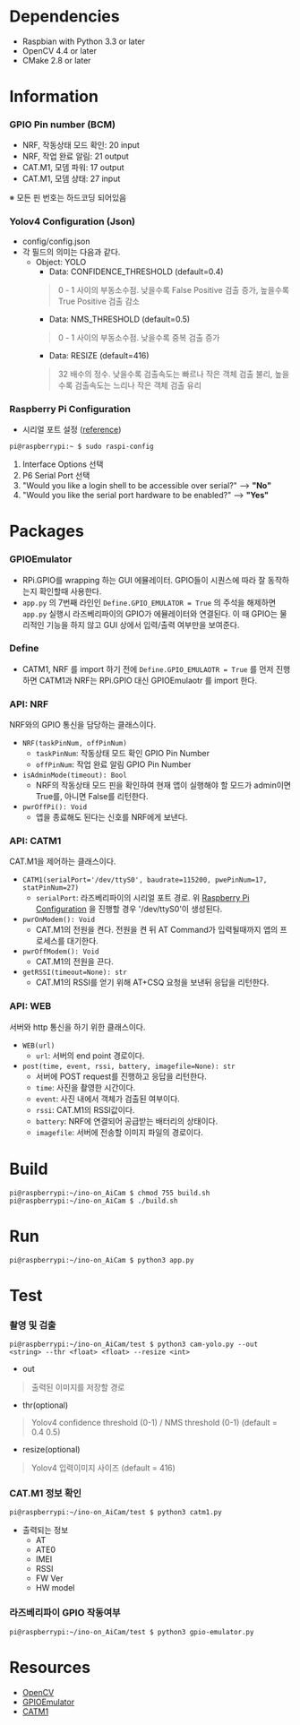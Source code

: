 # Dependencies
- Raspbian with Python 3.3 or later
- OpenCV 4.4 or later
- CMake 2.8 or later

# Information
### GPIO Pin number (BCM)
+ NRF, 작동상태 모드 확인: 20 input   
+ NRF, 작업 완료 알림: 21 output   
+ CAT.M1, 모뎀 파워: 17 output   
+ CAT.M1, 모뎀 상태: 27 input   

※ 모든 핀 번호는 하드코딩 되어있음   

### Yolov4 Configuration (Json)
+ config/config.json
+ 각 필드의 의미는 다음과 같다.
    + Object: YOLO
        + Data: CONFIDENCE_THRESHOLD (default=0.4)
        > 0 - 1 사이의 부동소수점. 낮을수록 False Positive 검출 증가, 높을수록 True Positive 검출 감소
        + Data: NMS_THRESHOLD (default=0.5)
        > 0 - 1 사이의 부동소수점. 낮을수록 중복 검출 증가
        + Data: RESIZE (default=416)
        > 32 배수의 정수. 낮을수록 검출속도는 빠르나 작은 객체 검출 불리, 높을수록 검출속도는 느리나 작은 객체 검출 유리
    
### Raspberry Pi Configuration
+ 시리얼 포트 설정 ([reference](https://github.com/codezoo-ltd/CodeZoo_CATM1_Arduino/blob/master/Hands-ON/Cat.M1_RaspberryPi(with%20Python)_HandsON.pdf))
```console
pi@raspberrypi:~ $ sudo raspi-config
```
1. Interface Options 선택   
2. P6 Serial Port 선택
3. "Would you like a login shell to be accessible over serial?" --> **"No"**
4. "Would you like the serial port hardware to be enabled?" --> **"Yes"**

# Packages
### GPIOEmulator
+ RPi.GPIO를 wrapping 하는 GUI 에뮬레이터. GPIO들이 시퀀스에 따라 잘 동작하는지 확인할때 사용한다.
+ `app.py` 의 7번째 라인인 `Define.GPIO_EMULATOR = True` 의 주석을 해제하면 `app.py` 실행시 라즈베리파이의 GPIO가 에뮬레이터와 연결된다. 이 때 GPIO는 물리적인 기능을 하지 않고 GUI 상에서 입력/출력 여부만을 보여준다.

### Define
+ CATM1, NRF 를 import 하기 전에 `Define.GPIO_EMULAOTR = True` 를 먼저 진행하면 CATM1과 NRF는 RPi.GPIO 대신 GPIOEmulaotr 를 import 한다.

### API: NRF
NRF와의 GPIO 통신을 담당하는 클래스이다.
+ `NRF(taskPinNum, offPinNum)`
    + `taskPinNum`: 작동상태 모드 확인 GPIO Pin Number
    + `offPinNum`: 작업 완료 알림 GPIO Pin Number
+ `isAdminMode(timeout): Bool`
    + NRF의 작동상태 모드 핀을 확인하여 현재 앱이 실행해야 할 모드가 admin이면 True를, 아니면 False를 리턴한다.
+ `pwrOffPi(): Void`
    + 앱을 종료해도 된다는 신호를 NRF에게 보낸다.

### API: CATM1
CAT.M1을 제어하는 클래스이다. 
+ `CATM1(serialPort='/dev/ttyS0', baudrate=115200, pwePinNum=17, statPinNum=27)`
    + `serialPort`: 라즈베리파이의 시리얼 포트 경로. 위 [Raspberry Pi Configuration](https://github.com/UmileVX/ino-on_AiCam#raspberry-pi-configuration) 을 진행할 경우 '/dev/ttyS0'이 생성된다.
+ `pwrOnModem(): Void`
    + CAT.M1의 전원을 켠다. 전원을 켠 뒤 AT Command가 입력될때까지 앱의 프로세스를 대기한다.
+ `pwrOffModem(): Void`
    + CAT.M1의 전원을 끈다.
+ `getRSSI(timeout=None): str`
    + CAT.M1의 RSSI를 얻기 위해 AT+CSQ 요청을 보낸뒤 응답을 리턴한다.

### API: WEB
서버와 http 통신을 하기 위한 클래스이다.
+ `WEB(url)`
    + `url`: 서버의 end point 경로이다.
+ `post(time, event, rssi, battery, imagefile=None): str`
    + 서버에 POST request를 진행하고 응답을 리턴한다.
    + `time`: 사진을 촬영한 시간이다.
    + `event`:  사진 내에서 객체가 검출된 여부이다.
    + `rssi`: CAT.M1의 RSSI값이다.
    + `battery`: NRF에 연결되어 공급받는 배터리의 상태이다.
    + `imagefile`: 서버에 전송할 이미지 파일의 경로이다.

# Build
```console
pi@raspberrypi:~/ino-on_AiCam $ chmod 755 build.sh
pi@raspberrypi:~/ino-on_AiCam $ ./build.sh
```

# Run
```console
pi@raspberrypi:~/ino-on_AiCam $ python3 app.py
```

# Test
### 촬영 및 검출
```console
pi@raspberrypi:~/ino-on_AiCam/test $ python3 cam-yolo.py --out <string> --thr <float> <float> --resize <int>
```
* out
> 출력된 이미지를 저장할 경로
* thr(optional)
> Yolov4 confidence threshold (0-1) / NMS threshold (0-1) (default = 0.4 0.5)
* resize(optional)
> Yolov4 입력이미지 사이즈 (default = 416)

### CAT.M1 정보 확인
```console
pi@raspberrypi:~/ino-on_AiCam/test $ python3 catm1.py
```
+ 출력되는 정보
    + AT   
    + ATE0   
    + IMEI   
    + RSSI   
    + FW Ver   
    + HW model   

### 라즈베리파이 GPIO 작동여부 
```console
pi@raspberrypi:~/ino-on_AiCam/test $ python3 gpio-emulator.py
```

# Resources
* [OpenCV](https://opencv.org/)
* [GPIOEmulator](https://sourceforge.net/projects/pi-gpio-emulator/)
* [CATM1](https://github.com/codezoo-ltd/CAT.M1_RaspberryPi/)
